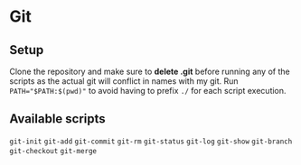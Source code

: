 # Git

## Setup

Clone the repository and make sure to **delete .git** before running any of the scripts as the actual git will conflict in names with my git. Run `PATH="$PATH:$(pwd)"` to avoid having to prefix `./` for each script execution.

## Available scripts
`git-init`
`git-add`
`git-commit`
`git-rm`
`git-status`
`git-log`
`git-show`
`git-branch`
`git-checkout`
`git-merge`
